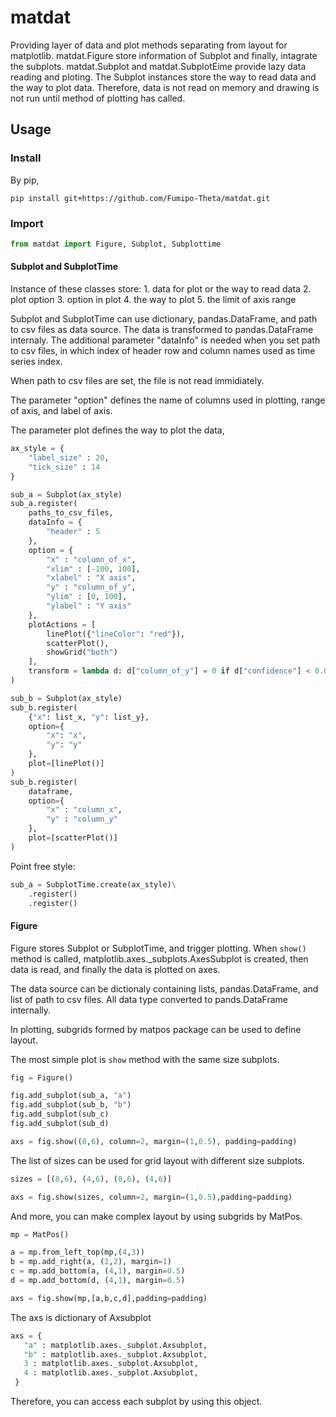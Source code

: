 # matdat

Providing layer of data and plot methods separating from layout for matplotlib.
matdat.Figure store information of Subplot and finally, intagrate the subplots.
matdat.Subplot and matdat.SubplotEime provide lazy data reading and ploting.
The Subplot instances store the way to read data and the way to plot data.
Therefore, data is not read on memory and drawing is not run until method of plotting has called.

## Usage

### Install

By pip,

```
pip install git+https://github.com/Fumipo-Theta/matdat.git
```

### Import

```python
from matdat import Figure, Subplot, Subplottime
```

#### Subplot and SubplotTime

Instance of these classes store:
    1. data for plot or the way to read data
    2. plot option
    3. option in plot
    4. the way to plot
    5. the limit of axis range

Subplot and SubplotTime can use dictionary, pandas.DataFrame, and path to csv files
    as data source.
The data is transformed to pandas.DataFrame internaly.
The additional parameter "dataInfo" is needed when you set path to csv files, in which index of header row and column names used as time series index.

When path to csv files are set, the file is not read immidiately.

The parameter "option" defines the name of columns used in plotting, range of axis, and label of axis.

The parameter plot defines the way to plot the data,


```python
ax_style = {
    "label_size" : 20,
    "tick_size" : 14
}

sub_a = Subplot(ax_style)
sub_a.register(
    paths_to_csv_files,
    dataInfo = {
        "header" : 5
    },
    option = {
        "x" : "column_of_x",
        "xlim" : [-100, 100],
        "xlabel" : "X axis",
        "y" : "column_of_y",
        "ylim" : [0, 100],
        "ylabel" : "Y axis"
    },
    plotActions = [
        linePlot({"lineColor": "red"}),
        scatterPlot(),
        showGrid("both")
    ],
    transform = lambda d: d["column_of_y"] = 0 if d["confidence"] < 0.05 else d["column_of_y"]
)

sub_b = Subplot(ax_style)
sub_b.register(
    {"x": list_x, "y": list_y},
    option={
        "x": "x",
        "y": "y"
    },
    plot=[linePlot()]
)
sub_b.register(
    dataframe,
    option={
        "x" : "column_x",
        "y" : "column_y"
    },
    plot=[scatterPlot()]
)

```

Point free style:

```python
sub_a = SubplotTime.create(ax_style)\
    .register()
    .register()
```

#### Figure

Figure stores Subplot or SubplotTime, and trigger plotting.
When `show()` method is called,
matplotlib.axes._subplots.AxesSubplot is created,
then data is read,
and finally the data is plotted on axes.

The data source can be dictionaly containing lists, pandas.DataFrame, and list of path to csv files.
All data type converted to pands.DataFrame internally.

In plotting, subgrids formed by matpos package can be used to define layout.

The most simple plot is `show` method with the same size subplots.

```python
fig = Figure()

fig.add_subplot(sub_a, "a")
fig.add_subplot(sub_b, "b")
fig.add_subplot(sub_c)
fig.add_subplot(sub_d)

axs = fig.show((8,6), column=2, margin=(1,0.5), padding=padding)
```

The list of sizes can be used for grid layout with different size subplots.

```python
sizes = [(8,6), (4,6), (8,6), (4,6)]

axs = fig.show(sizes, column=2, margin=(1,0.5),padding=padding)
```

And more, you can make complex layout by using subgrids by MatPos.

```python
mp = MatPos()

a = mp.from_left_top(mp,(4,3))
b = mp.add_right(a, (2,2), margin=1)
c = mp.add_bottom(a, (4,1), margin=0.5)
d = mp.add_bottom(d, (4,1), margin=0.5)

axs = fig.show(mp,[a,b,c,d],padding=padding)
```

The axs is dictionary of Axsubplot

```python
axs = {
   "a" : matplotlib.axes._subplot.Axsubplot,
   "b" : matplotlib.axes._subplot.Axsubplot,
   3 : matplotlib.axes._subplot.Axsubplot,
   4 : matplotlib.axes._subplot.Axsubplot,
 }
```

Therefore, you can access each subplot by using this object.